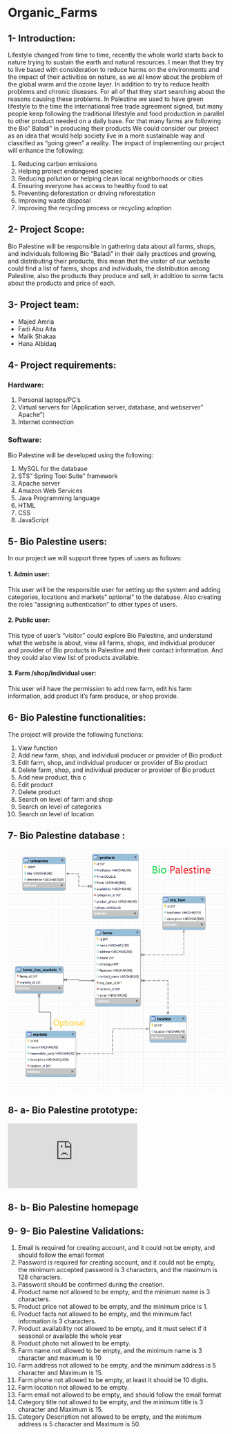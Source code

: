 # Organic_Farms
## 1- Introduction:
Lifestyle changed from time to time, recently the whole world starts back to nature trying to sustain the earth and natural resources.  I mean that they try to live based with consideration to reduce harms on the environments and the impact of their activities on nature, as we all know about the problem of the global warm and the ozone layer. In addition to try to reduce health problems and chronic diseases. For all of that they start searching about the reasons causing these problems. 
In Palestine we used to have green lifestyle to the time the international free trade agreement signed, but many people keep following the traditional lifestyle and food production in parallel to other product needed on a daily base.
 For that many farms are following the Bio” Baladi” in producing their products 
 We could consider our project as an idea that would help society live in a more sustainable way and classified as “going green” a reality. The impact of implementing our project will enhance the following:

1.	Reducing carbon emissions
2.	Helping protect endangered species
3.	Reducing pollution or helping clean local neighborhoods or cities
4.	Ensuring everyone has access to healthy food to eat
5.	Preventing deforestation or driving reforestation
6.	Improving waste disposal
7.	Improving the recycling process or recycling adoption

## 2-	Project Scope:
Bio Palestine will be responsible in gathering data about all farms, shops, and individuals following Bio “Baladi” in their daily practices and growing, and distributing their products, this mean that the visitor of our website could find a list of farms, shops and individuals, the distribution among Palestine, also the products they produce and sell, in addition to some facts about the products and price of each.

## 3-	Project team:

*	Majed Amria
*	Fadi Abu Aita
*	Malik Shakaa
*	Hana Albidaq


## 4-	Project requirements:

### Hardware:
1.	Personal laptops/PC’s
2.	Virtual servers for (Application server, database, and webserver” Apache”)
3.	Internet connection

### Software:
Bio Palestine will be developed using the following:
1. 	MySQL for the database
2. 	STS” Spring Tool Suite” framework
3. 	Apache server 
4. 	Amazon Web Services
5. 	Java Programming language
6. HTML
7. CSS
8. 	JavaScript

## 5-	Bio Palestine users:
In our project we will support three types of users as follows:
#### 1.	Admin user: 
   This user will be the responsible user for setting up the system and adding categories, locations and markets” optional” to the database. Also creating the roles      “assigning authentication” to other types of users.
#### 2.	Public user: 
  This type of user’s “visitor” could explore Bio Palestine, and understand what the website is about, view all farms, shops, and individual producer and provider of     Bio products in Palestine and their contact information. And they could also view list of products available. 
#### 3.	Farm /shop/individual user:
   This user will have the permission to add new farm, edit his farm information, add product it’s farm produce, or shop provide.

## 6-	Bio Palestine functionalities:
The project will provide the following functions:
1.	View function 
2.	Add new farm, shop, and individual producer or provider of Bio product
3.	Edit farm, shop, and individual producer or provider of Bio product
4.	Delete farm, shop, and individual producer or provider of Bio product
5.	Add new product, this c
6.	Edit product
7.	Delete product
8.	Search on level of farm and shop
9.	Search on level of categories
10.	Search on level of location

## 7-	Bio Palestine database :

![ERD Diagram](https://github.com/Hana140315/Organic_Farms/blob/master/DB/ERD2.PNG)

## 8- a- Bio Palestine prototype:
![Wirefame](https://github.com/Hana140315/Organic_Farms/blob/master/Documentation/Wireframe.pdf)

## 8- b- Bio Palestine homepage


## 9- 9-	Bio Palestine Validations:
1.	Email is required for creating account, and it could not be empty, and should follow the email format
2.	Password is required for creating account, and it could not be empty, the minimum accepted password is 3 characters, and the maximum is 128 characters. 
3.	Password should be confirmed during the creation.
4.	Product name not allowed to be empty, and the minimum name is 3 characters.
5.	Product price not allowed to be empty, and the minimum price is 1.
6.	Product facts not allowed to be empty, and the minimum fact information is 3 characters.
7.	Product availability not allowed to be empty, and it must select if it seasonal or available the whole year
8.	Product photo not allowed to be empty.
9.	Farm name not allowed to be empty, and the minimum name is 3 character and maximum is 10
10.	Farm address not allowed to be empty, and the minimum address is 5 character and Maximum is 15.
11.	Farm phone not allowed to be empty, at least it should be 10 digits.
12.	Farm location not allowed to be empty.
13.	Farm email not allowed to be empty, and should follow the email format
14.	Category title not allowed to be empty, and the minimum title is 3 character and Maximum is 15.
15.	Category Description not allowed to be empty, and the minimum address is 5 character and Maximum is 50.



